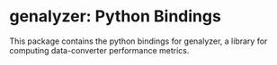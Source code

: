 # genalyzer: Python Bindings

This package contains the python bindings for genalyzer, a library for computing data-converter performance metrics.